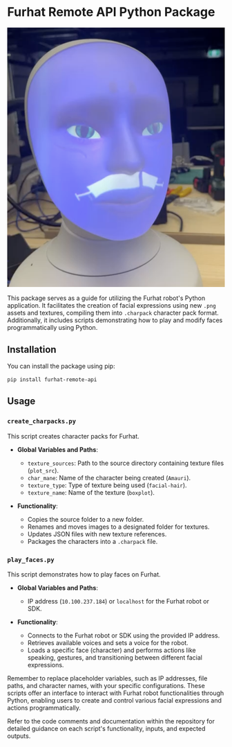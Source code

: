 # Furhat Remote API Python Package

[![Example Image](./ressources/face.png)](./resosurces/face.png)


This package serves as a guide for utilizing the Furhat robot's Python application. It facilitates the creation of facial expressions using new `.png` assets and textures, compiling them into `.charpack` character pack format. Additionally, it includes scripts demonstrating how to play and modify faces programmatically using Python.

## Installation

You can install the package using pip:

```bash
pip install furhat-remote-api
```

## Usage

### `create_charpacks.py`

This script creates character packs for Furhat. 

- **Global Variables and Paths**:
  - `texture_sources`: Path to the source directory containing texture files (`plot_src`).
  - `char_mane`: Name of the character being created (`Amauri`).
  - `texture_type`: Type of texture being used (`facial-hair`).
  - `texture_name`: Name of the texture (`boxplot`).

- **Functionality**:
  - Copies the source folder to a new folder.
  - Renames and moves images to a designated folder for textures.
  - Updates JSON files with new texture references.
  - Packages the characters into a `.charpack` file.

### `play_faces.py`

This script demonstrates how to play faces on Furhat.

- **Global Variables and Paths**:
  - IP address (`10.100.237.184`) or `localhost` for the Furhat robot or SDK.
  
- **Functionality**:
  - Connects to the Furhat robot or SDK using the provided IP address.
  - Retrieves available voices and sets a voice for the robot.
  - Loads a specific face (character) and performs actions like speaking, gestures, and transitioning between different facial expressions.

Remember to replace placeholder variables, such as IP addresses, file paths, and character names, with your specific configurations. These scripts offer an interface to interact with Furhat robot functionalities through Python, enabling users to create and control various facial expressions and actions programmatically.

Refer to the code comments and documentation within the repository for detailed guidance on each script's functionality, inputs, and expected outputs.